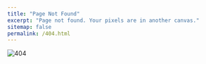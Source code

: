 ```yaml
---
title: "Page Not Found"
excerpt: "Page not found. Your pixels are in another canvas."
sitemap: false
permalink: /404.html
---
```


![404](https://github.com/user-attachments/assets/7eef2cef-b74f-4eb0-8590-bc5808cf1752)
